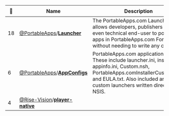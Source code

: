 |:star2: | Name | Description | 🌍|
|---|---|---|---|
|18|[@PortableApps](https://github.com/PortableApps)/[**Launcher**](https://github.com/PortableApps/Launcher)|The PortableApps.com Launcher™ allows developers, publishers and even technical end-user to portablize apps in PortableApps.com Format without needing to write any code.|[:arrow_upper_right:](https://portableapps.com/apps/development/portableapps.com_launcher)|
|6|[@PortableApps](https://github.com/PortableApps)/[**AppConfigs**](https://github.com/PortableApps/AppConfigs)|PortableApps.com application INI files. These include launcher.ini, installer.ini, appinfo.ini, Custom.nsh, PortableApps.comInstallerCustom.nsh, and EULA.txt. Also included are custom launchers written directly in NSIS.|[:arrow_upper_right:](https://portableapps.com/apps/development/)|
|4|[@Rise-Vision](https://github.com/Rise-Vision)/[**player-native**](https://github.com/Rise-Vision/player-native)|||

